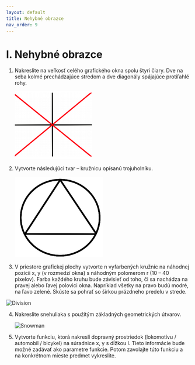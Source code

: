 ```yaml
---
layout: default
title: Nehybné obrazce
nav_order: 9
---
```


# I. Nehybné obrazce

1. Nakreslite na veľkosť celého grafického okna spolu štyri čiary. Dve na seba kolmé prechádzajúce stredom a dve diagonály spájajúce protiľahlé rohy.
   
   ![Lines](/assets/drawing-1.png)

2. Vytvorte následujúci tvar – kružnicu opísanú trojuholníku.
   
   ![Circle](/assets/drawing-2.png)
   
3. V priestore grafickej plochy vytvorte n vyfarbených kružníc na náhodnej pozícii x, y (v rozmedzí okna) s náhodným polomerom r (10 – 40 pixelov).
Farba každého kruhu bude závisieť od toho, či sa nachádza na pravej alebo ľavej polovici okna. Napríklad všetky na pravo budú modré, na ľavo zelené. Skúste sa pohrať so šírkou prázdneho predelu v strede.

 ![Division](/Hackerman/assets/drawing-3.png)
   
4. Nakreslite snehuliaka s použitým základných geometrických útvarov.
   
   ![Snowman](/Hackerman/assets/drawing-4.png)

5. Vytvorte funkciu, ktorá nakreslí dopravný prostriedok (lokomotívu / automobil / bicykel) na súradnice x, y s dĺžkou l. Tieto informácie bude 
   možné zadávať ako parametre funkcie. Potom zavolajte túto funkciu a na konkrétnom mieste predmet vykreslite.
